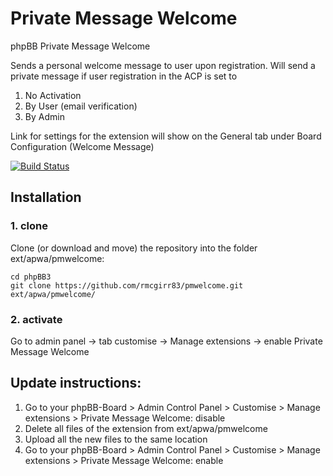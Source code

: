 Private Message Welcome
===============

phpBB Private Message Welcome

Sends a personal welcome message to user upon registration. Will send a private message if user registration in the ACP is set to
1. No Activation
2. By User (email verification)
3. By Admin

Link for settings for the extension will show on the General tab under Board Configuration (Welcome Message)

[![Build Status](https://travis-ci.org/rmcgirr83/pmwelcome.svg?branch=master)](https://travis-ci.org/rmcgirr83/pmwelcome)

## Installation

### 1. clone
Clone (or download and move) the repository into the folder ext/apwa/pmwelcome:

```
cd phpBB3
git clone https://github.com/rmcgirr83/pmwelcome.git ext/apwa/pmwelcome/
```

### 2. activate
Go to admin panel -> tab customise -> Manage extensions -> enable Private Message Welcome


## Update instructions:
1. Go to your phpBB-Board > Admin Control Panel > Customise > Manage extensions > Private Message Welcome: disable
2. Delete all files of the extension from ext/apwa/pmwelcome
3. Upload all the new files to the same location
4. Go to your phpBB-Board > Admin Control Panel > Customise > Manage extensions > Private Message Welcome: enable